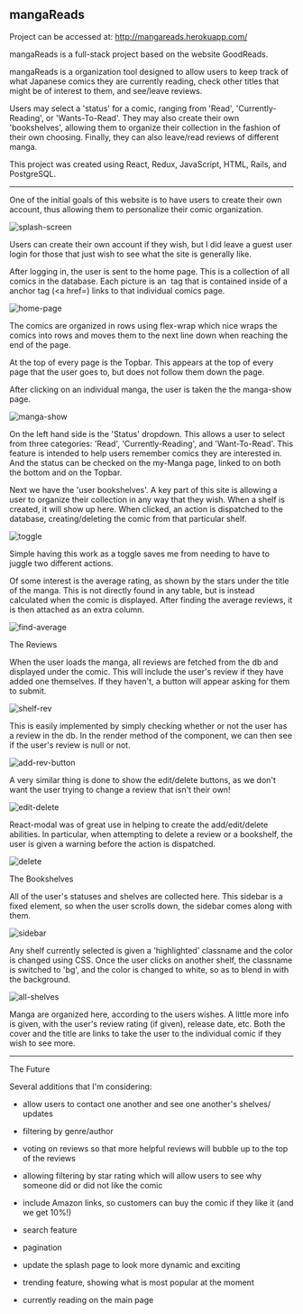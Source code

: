 
mangaReads
---------------------------------
Project can be accessed at: http://mangareads.herokuapp.com/

mangaReads is a full-stack project based on the website GoodReads.

mangaReads is a organization tool designed to allow users to keep track of what
Japanese comics they are currently reading, check other titles that might be of interest
to them, and see/leave reviews.

Users may select a 'status' for a comic, ranging from 'Read', 'Currently-Reading',
or 'Wants-To-Read'. They may also create their own 'bookshelves', allowing them
to organize their collection in the fashion of their own choosing. Finally, they
can also leave/read reviews of different manga.

This project was created using React, Redux, JavaScript, HTML, Rails, and PostgreSQL.

-----------------------------------

One of the initial goals of this website is to have users to create their
own account, thus allowing them to personalize their comic organization.

![splash-screen](docs/images/production/splash.png)

Users can create their own account if they wish, but I did leave a guest user
login for those that just wish to see what the site is generally like.

After logging in, the user is sent to the home page. This is a collection of
all comics in the database. Each picture is an <img> tag that is contained inside
of a anchor tag (<a href=) links to that individual comics page.

![home-page](docs/images/production/home.png)

The comics are organized in rows using flex-wrap which nice wraps the comics into
rows and moves them to the next line down when reaching the end of the page.

At the top of every page is the Topbar. This appears at the top of every page that
the user goes to, but does not follow them down the page.

After clicking on an individual manga, the user is taken the the manga-show
page.

![manga-show](docs/images/production/comic.png)

On the left hand side is the 'Status' dropdown. This allows a user to select from
three categories: 'Read', 'Currently-Reading', and 'Want-To-Read'. This feature
is intended to help users remember comics they are interested in. And the status
can be checked on the my-Manga page, linked to on both the bottom and on
the Topbar.

Next we have the 'user bookshelves'. A key part of this site is allowing a user
to organize their collection in any way that they wish. When a shelf is created,
it will show up here. When clicked, an action is dispatched to the database,
creating/deleting the comic from that particular shelf.

![toggle](docs/images/production/toggle.png)

Simple having this work as a toggle saves me from needing to have to
juggle two different actions.

Of some interest is the average rating, as shown by the stars under the
title of the manga. This is not directly found in any table, but is instead
calculated when the comic is displayed. After finding the average reviews,
it is then attached as an extra column.

![find-average](docs/images/production/avg.png)

The Reviews

When the user loads the manga, all reviews are fetched from the db and
displayed under the comic. This will include the user's review if they
have added one themselves. If they haven't, a button will appear asking
for them to submit.

![shelf-rev](docs/images/production/shelf-rev.png)

This is easily implemented by simply checking whether or not the user
has a review in the db. In the render method of the component, we can then
see if the user's review is null or not.

![add-rev-button](docs/images/production/addrevbutton.png)

A very similar thing is done to show the edit/delete buttons, as we don't
want the user trying to change a review that isn't their own!

![edit-delete](docs/images/production/adddelete.png)

React-modal was of great use in helping to create the add/edit/delete abilities.
In particular, when attempting to delete a review or a bookshelf, the user is
given a warning before the action is dispatched.

![delete](docs/images/production/delete.png)


The Bookshelves

All of the user's statuses and shelves are collected here. This sidebar is
a fixed element, so when the user scrolls down, the sidebar comes along with
them.

![sidebar](docs/images/production/shelves.png)

Any shelf currently selected is given a 'highlighted' classname and the color
is changed using CSS. Once the user clicks on another shelf, the classname
is switched to 'bg', and the color is changed to white, so as to blend in
with the background.

![all-shelves](docs/images/production/all-shelves.png)

Manga are organized here, according to the users wishes. A little more info
is given, with the user's review rating (if given), release date, etc. Both
the cover and the title are links to take the user to the individual comic
if they wish to see more.

----------------------

The Future

Several additions that I'm considering:

- allow users to contact one another and see one another's shelves/ updates

- filtering by genre/author

- voting on reviews so that more helpful reviews will bubble up to
  the top of the reviews

- allowing filtering by star rating which will allow users to see why someone
  did or did not like the comic

- include Amazon links, so customers can buy the comic if they like it
  (and we get 10%!)

- search feature

- pagination

- update the splash page to look more dynamic and exciting

- trending feature, showing what is most popular at the moment

- currently reading on the main page
